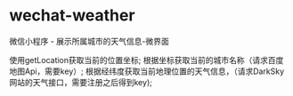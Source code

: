 # wechat-weather

微信小程序 - 展示所属城市的天气信息-微界面

使用getLocation获取当前的位置坐标;
根据坐标获取当前的城市名称（请求百度地图Api，需要key）;
根据经纬度获取当前地理位置的天气信息，（请求DarkSky网站的天气接口，需要注册之后得到key); 
